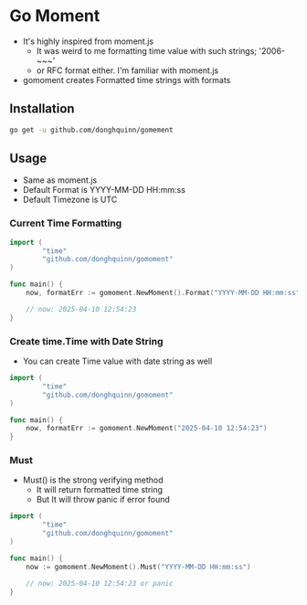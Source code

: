 # Go Moment

* It's highly inspired from moment.js
    * It was weird to me formatting time value with such strings; '2006-~~~'
    * or RFC format either. I'm familiar with moment.js
* gomoment creates Formatted time strings with formats

## Installation

```zsh
go get -u github.com/donghquinn/gomement
```

## Usage

* Same as moment.js
* Default Format is YYYY-MM-DD HH:mm:ss
* Default Timezone is UTC

### Current Time Formatting


```go
import (
    	"time"
        "github.com/donghquinn/gomoment"
)

func main() {
    now, formatErr := gomoment.NewMoment().Format("YYYY-MM-DD HH:mm:ss")

    // now: 2025-04-10 12:54:23
}
```

### Create time.Time with Date String
* You can create Time value with date string as well

```go
import (
    	"time"
        "github.com/donghquinn/gomoment"
)

func main() {
    now, formatErr := gomoment.NewMoment("2025-04-10 12:54:23")
}
```

### Must
* Must() is the strong verifying method
    * It will return formatted time string
    * But It will throw panic if error found

```go
import (
    	"time"
        "github.com/donghquinn/gomoment"
)

func main() {
    now := gomoment.NewMoment().Must("YYYY-MM-DD HH:mm:ss")

    // now: 2025-04-10 12:54:23 or panic
}
```
